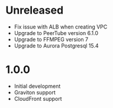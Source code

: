 # Unreleased

* Fix issue with ALB when creating VPC
* Upgrade to PeerTube version 6.1.0
* Upgrade to FFMPEG version 7
* Upgrade to Aurora Postgresql 15.4

# 1.0.0

* Initial development
* Graviton support
* CloudFront support
